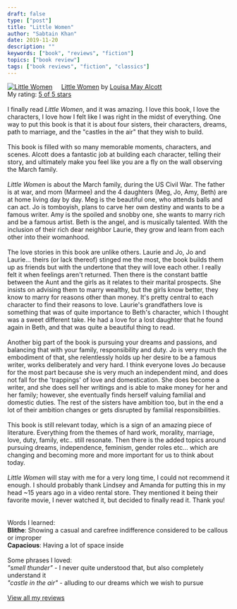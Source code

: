 ```yaml
---
draft: false
type: ["post"]
title: "Little Women"
author: "Sabtain Khan"
date: 2019-11-20
description: ""
keywords: ["book", "reviews", "fiction"]
topics: ["book review"]
tags: ["book reviews", "fiction", "classics"]
---
```


<a href="https://www.goodreads.com/book/show/41557328-little-women" style="float: left; padding-right: 20px"><img border="0" alt="Little Women" src="https://i.gr-assets.com/images/S/compressed.photo.goodreads.com/books/1535485591l/41557328._SX98_.jpg" /></a><a href="https://www.goodreads.com/book/show/41557328-little-women">Little Women</a> by <a href="https://www.goodreads.com/author/show/1315.Louisa_May_Alcott">Louisa May Alcott</a><br/>
My rating: <a href="https://www.goodreads.com/review/show/3048102756">5 of 5 stars</a><br /><br />
I finally read <i>Little Women</i>, and it was amazing. I love this book, I love the characters, I love how I felt like I was right in the midst of everything. One way to put this book is that it is about four sisters, their characters, dreams, path to marriage, and the "castles in the air" that they wish to build.<br /><br />This book is filled with so many memorable moments, characters, and scenes. Alcott does a fantastic job at building each character, telling their story, and ultimately make you feel like you are a fly on the wall observing the March family.<br /><br /><i>Little Women</i> is about the March family, during the US Civil War. The father is at war, and mom (Marmee) and the 4 daughters (Meg, Jo, Amy, Beth) are at home living day by day. Meg is the beautiful one, who attends balls and can act. Jo is tomboyish, plans to carve her own destiny and wants to be a famous writer. Amy is the spoiled and snobby one, she wants to marry rich and be a famous artist. Beth is the angel, and is musically talented. With the inclusion of their rich dear neighbor Laurie, they grow and learn from each other into their womanhood. <br /><br />The love stories in this book are unlike others. Laurie and Jo, Jo and Laurie... theirs (or lack thereof) stinged me the most, the book builds them up as friends but with the undertone that they will love each other. I really felt it when feelings aren't returned. Then there is the constant battle between the Aunt and the girls as it relates to their marital prospects. She insists on advising them to marry wealthy, but the girls know better, they know to marry for reasons other than money. It's pretty central to each character to find their reasons to love. Laurie's grandfathers love is something that was of quite importance to Beth's character, which I thought was a sweet different take. He had a love for a lost daughter that he found again in Beth, and that was quite a beautiful thing to read.<br /><br />Another big part of the book is pursuing your dreams and passions, and balancing that with your family, responsibility and duty. Jo is very much the embodiment of that, she relentlessly holds up her desire to be a famous writer, works deliberately and very hard. I think everyone loves Jo because for the most part because she is very much an independent mind, and does not fall for the 'trappings' of love and domestication. She does become a writer, and she does sell her writings and is able to make money for her and her family; however, she eventually finds herself valuing familial and domestic duties. The rest of the sisters have ambition too, but in the end a lot of their ambition changes or gets disrupted by familial responsibilities. <br /><br />This book is still relevant today, which is a sign of an amazing piece of literature. Everything from the themes of hard work, morality, marriage, love, duty, family, etc.. still resonate. Then there is the added topics around pursuing dreams, independence, feminism, gender roles etc... which are changing and becoming more and more important for us to think about today.<br /><br /><i>Little Women</i> will stay with me for a very long time, I could not recommend it enough. I should probably thank Lindsey and Amanda for putting this in my head ~15 years ago in a video rental store. They mentioned it being their favorite movie, I never watched it, but decided to finally read it. Thank you!<br /><br /><br />Words I learned:<br /><b>Blithe</b>: Showing a casual and carefree indifference considered to be callous or improper<br /><b>Capacious</b>: Having a lot of space inside<br /><br />Some phrases I loved:<br /><i>"smell thunder"</i> - I never quite understood that, but also completely understand it<br /><i>"castle in the air"</i> - alluding to our dreams which we wish to pursue
<br/><br/>
<a href="https://www.goodreads.com/review/list/19015356-sabtain-khan">View all my reviews</a>

